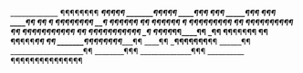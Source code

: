 _____________ ¶¶¶¶¶¶¶¶ 
_________¶¶¶¶¶ _______¶¶¶¶¶ 
_______¶¶¶ ________________¶¶¶ 
_____¶¶¶ ____________________¶¶¶ 
____¶¶ ________________________¶¶ 
___¶ ______¶¶¶_____¶¶¶__________¶¶ 
__¶ _________¶¶______¶¶__________¶¶ 
_¶¶ __________¶¶______¶¶_________¶¶ 
_¶ ____________¶¶______¶¶___¶¶¶___¶¶ 
¶¶ _____¶¶_____¶¶______¶¶_____¶¶__¶¶ 
¶¶ ___¶¶¶______¶¶______¶¶______¶¶_¶¶ 
¶¶ __¶¶¶¶¶__________________¶¶_¶¶_¶¶ 
_¶ __¶¶__¶¶_________________¶¶____¶¶ 
_¶¶ ______¶¶______________¶¶¶____¶¶ 
__¶¶ ______¶¶____________¶¶¶_____¶¶ 
___¶¶ _______¶¶¶¶_____¶¶¶¶______¶¶ 
____¶¶ _________¶¶¶¶¶¶¶________¶¶ 
______¶¶ ____________________¶¶ 
________¶¶¶ ______________¶¶¶ 
__________ ¶¶¶¶¶¶¶¶¶¶¶¶¶¶¶
